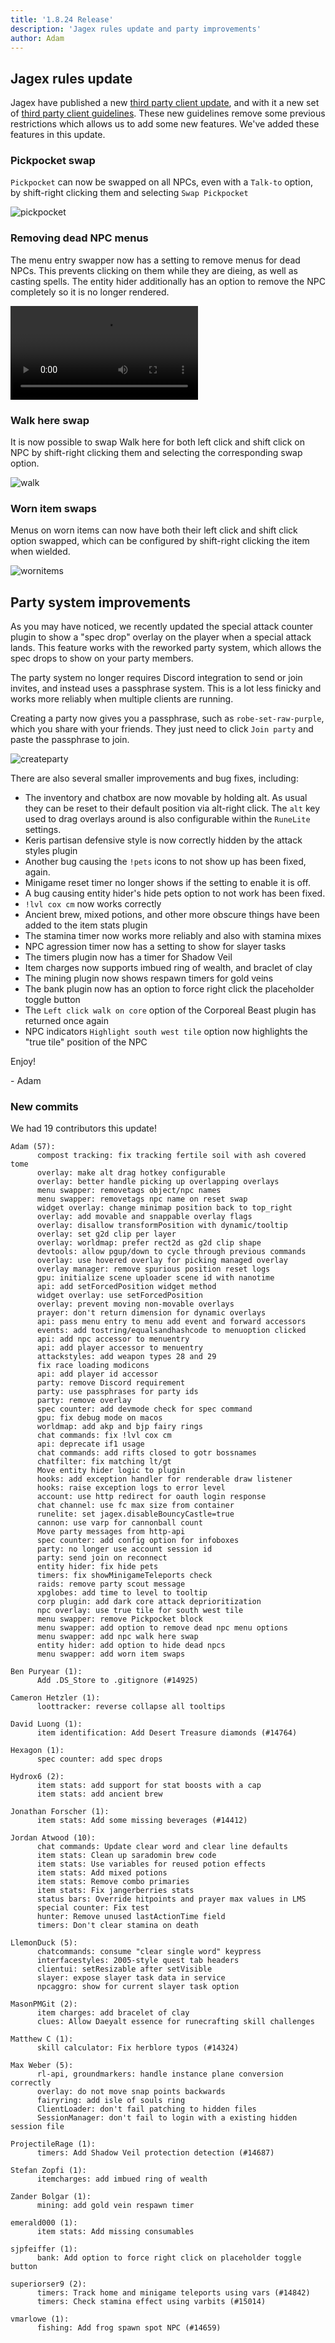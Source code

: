 ```yaml
---
title: '1.8.24 Release'
description: 'Jagex rules update and party improvements'
author: Adam
---
```


## Jagex rules update

Jagex have published a new [third party client update](https://secure.runescape.com/m=news/third-party-clients-update?oldschool=1),
and with it a new set of [third party client
guidelines](https://secure.runescape.com/m=news/third-party-client-guidelines?oldschool=1).
These new guidelines remove some previous restrictions which allows us to add
some new features. We've added these features in this update.

### Pickpocket swap

`Pickpocket` can now be swapped on all NPCs, even with a `Talk-to` option, by
shift-right clicking them and selecting `Swap Pickpocket`

![pickpocket](/img/blog/1.8.24-Release/pickpocket.png)

### Removing dead NPC menus

The menu entry swapper now has a setting to remove menus for dead NPCs. This
prevents clicking on them while they are dieing, as well as casting spells.
The entity hider additionally has an option to remove the NPC completely so it
is no longer rendered.

![deadnpc](/img/blog/1.8.24-Release/deadnpc.mp4)

### Walk here swap

It is now possible to swap Walk here for both left click and shift click on NPC
by shift-right clicking them and selecting the corresponding swap option.

![walk](/img/blog/1.8.24-Release/walk.png)

### Worn item swaps

Menus on worn items can now have both their left click and shift click option
swapped, which can be configured by shift-right clicking the item when wielded.

![wornitems](/img/blog/1.8.24-Release/wornitems.png)

## Party system improvements

As you may have noticed, we recently updated the special attack counter plugin
to show a "spec drop" overlay on the player when a special attack lands. This
feature works with the reworked party system, which allows the spec drops to
show on your party members.

The party system no longer requires Discord integration to send or join invites,
and instead uses a passphrase system. This is a lot less finicky and works more
reliably when multiple clients are running.

Creating a party now gives you a passphrase, such as `robe-set-raw-purple`,
which you share with your friends. They just need to click `Join party` and
paste the passphrase to join.

![createparty](/img/blog/1.8.24-Release/createparty.png)

There are also several smaller improvements and bug fixes, including:

- The inventory and chatbox are now movable by holding alt. As usual they can
  be reset to their default position via alt-right click. The `alt` key used to
  drag overlays around is also configurable within the `RuneLite` settings.
- Keris partisan defensive style is now correctly hidden by the attack styles
  plugin
- Another bug causing the `!pets` icons to not show up has been fixed, again.
- Minigame reset timer no longer shows if the setting to enable it is off.
- A bug causing entity hider's hide pets option to not work has been fixed.
- `!lvl cox cm` now works correctly
- Ancient brew, mixed potions, and other more obscure things have been added to the item stats plugin
- The stamina timer now works more reliably and also with stamina mixes
- NPC agression timer now has a setting to show for slayer tasks
- The timers plugin now has a timer for Shadow Veil
- Item charges now supports imbued ring of wealth, and braclet of clay
- The mining plugin now shows respawn timers for gold veins
- The bank plugin now has an option to force right click the placeholder toggle button
- The `Left click walk on core` option of the Corporeal Beast plugin has returned once again
- NPC indicators `Highlight south west tile` option now highlights the "true tile" position of the NPC

Enjoy!

\- Adam

### New commits

We had 19 contributors this update!

```
Adam (57):
      compost tracking: fix tracking fertile soil with ash covered tome
      overlay: make alt drag hotkey configurable
      overlay: better handle picking up overlapping overlays
      menu swapper: removetags object/npc names
      menu swapper: removetags npc name on reset swap
      widget overlay: change minimap position back to top_right
      overlay: add movable and snappable overlay flags
      overlay: disallow transformPosition with dynamic/tooltip
      overlay: set g2d clip per layer
      overlay: worldmap: prefer rect2d as g2d clip shape
      devtools: allow pgup/down to cycle through previous commands
      overlay: use hovered overlay for picking managed overlay
      overlay manager: remove spurious position reset logs
      gpu: initialize scene uploader scene id with nanotime
      api: add setForcedPosition widget method
      widget overlay: use setForcedPosition
      overlay: prevent moving non-movable overlays
      prayer: don't return dimension for dynamic overlays
      api: pass menu entry to menu add event and forward accessors
      events: add tostring/equalsandhashcode to menuoption clicked
      api: add npc accessor to menuentry
      api: add player accessor to menuentry
      attackstyles: add weapon types 28 and 29
      fix race loading modicons
      api: add player id accessor
      party: remove Discord requirement
      party: use passphrases for party ids
      party: remove overlay
      spec counter: add devmode check for spec command
      gpu: fix debug mode on macos
      worldmap: add akp and bjp fairy rings
      chat commands: fix !lvl cox cm
      api: deprecate if1 usage
      chat commands: add rifts closed to gotr bossnames
      chatfilter: fix matching lt/gt
      Move entity hider logic to plugin
      hooks: add exception handler for renderable draw listener
      hooks: raise exception logs to error level
      account: use http redirect for oauth login response
      chat channel: use fc max size from container
      runelite: set jagex.disableBouncyCastle=true
      cannon: use varp for cannonball count
      Move party messages from http-api
      spec counter: add config option for infoboxes
      party: no longer use account session id
      party: send join on reconnect
      entity hider: fix hide pets
      timers: fix showMinigameTeleports check
      raids: remove party scout message
      xpglobes: add time to level to tooltip
      corp plugin: add dark core attack deprioritization
      npc overlay: use true tile for south west tile
      menu swapper: remove Pickpocket block
      menu swapper: add option to remove dead npc menu options
      menu swapper: add npc walk here swap
      entity hider: add option to hide dead npcs
      menu swapper: add worn item swaps

Ben Puryear (1):
      Add .DS_Store to .gitignore (#14925)

Cameron Hetzler (1):
      loottracker: reverse collapse all tooltips

David Luong (1):
      item identification: Add Desert Treasure diamonds (#14764)

Hexagon (1):
      spec counter: add spec drops

Hydrox6 (2):
      item stats: add support for stat boosts with a cap
      item stats: add ancient brew

Jonathan Forscher (1):
      item stats: Add some missing beverages (#14412)

Jordan Atwood (10):
      chat commands: Update clear word and clear line defaults
      item stats: Clean up saradomin brew code
      item stats: Use variables for reused potion effects
      item stats: Add mixed potions
      item stats: Remove combo primaries
      item stats: Fix jangerberries stats
      status bars: Override hitpoints and prayer max values in LMS
      special counter: Fix test
      hunter: Remove unused lastActionTime field
      timers: Don't clear stamina on death

LlemonDuck (5):
      chatcommands: consume "clear single word" keypress
      interfacestyles: 2005-style quest tab headers
      clientui: setResizable after setVisible
      slayer: expose slayer task data in service
      npcaggro: show for current slayer task option

MasonPMGit (2):
      item charges: add bracelet of clay
      clues: Allow Daeyalt essence for runecrafting skill challenges

Matthew C (1):
      skill calculator: Fix herblore typos (#14324)

Max Weber (5):
      rl-api, groundmarkers: handle instance plane conversion correctly
      overlay: do not move snap points backwards
      fairyring: add isle of souls ring
      ClientLoader: don't fail patching to hidden files
      SessionManager: don't fail to login with a existing hidden session file

ProjectileRage (1):
      timers: Add Shadow Veil protection detection (#14687)

Stefan Zopfi (1):
      itemcharges: add imbued ring of wealth

Zander Bolgar (1):
      mining: add gold vein respawn timer

emerald000 (1):
      item stats: Add missing consumables

sjpfeiffer (1):
      bank: Add option to force right click on placeholder toggle button

superiorser9 (2):
      timers: Track home and minigame teleports using vars (#14842)
      timers: Check stamina effect using varbits (#15014)

vmarlowe (1):
      fishing: Add frog spawn spot NPC (#14659)
```
